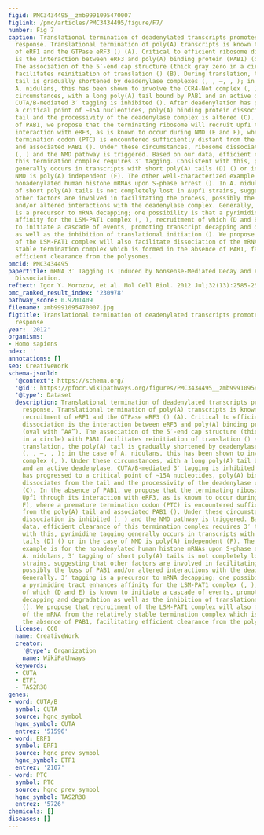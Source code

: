 ```yaml
---
figid: PMC3434495__zmb9991095470007
figlink: /pmc/articles/PMC3434495/figure/F7/
number: Fig 7
caption: Translational termination of deadenylated transcripts promotes an NMD-like
  response. Translational termination of poly(A) transcripts is known to involve recruitment
  of eRF1 and the GTPase eRF3 () (A). Critical to efficient ribosome dissociation
  is the interaction between eRF3 and poly(A) binding protein (PAB1) (oval with “AA”).
  The association of the 5′-end cap structure (thick gray zero in a circle) with PAB1
  facilitates reinitiation of translation () (B). During translation, the poly(A)
  tail is gradually shortened by deadenylase complexes (, , –, , ); in the case of
  A. nidulans, this has been shown to involve the CCR4-Not complex (, ). Under these
  circumstances, with a long poly(A) tail bound by PAB1 and an active deadenylase,
  CUTA/B-mediated 3′ tagging is inhibited (). After deadenylation has progressed to
  a critical point of ∼15A nucleotides, poly(A) binding protein dissociates from the
  tail and the processivity of the deadenylase complex is altered (C). In the absence
  of PAB1, we propose that the terminating ribosome will recruit Upf1 through its
  interaction with eRF3, as is known to occur during NMD (E and F), where a premature
  termination codon (PTC) is encountered sufficiently distant from the poly(A) tail
  and associated PAB1 (). Under these circumstances, ribosome dissociation is inhibited
  (, ) and the NMD pathway is triggered. Based on our data, efficient clearance of
  this termination complex requires 3′ tagging. Consistent with this, pyrimidine tagging
  generally occurs in transcripts with short poly(A) tails (D) () or in the case of
  NMD is poly(A) independent (F). The other well-characterized example is for the
  nonadenylated human histone mRNAs upon S-phase arrest (). In A. nidulans, 3′ tagging
  of short poly(A) tails is not completely lost in Δupf1 strains, suggesting that
  other factors are involved in facilitating the process, possibly the loss of PAB1
  and/or altered interactions with the deadenylase complex. Generally, 3′ tagging
  is a precursor to mRNA decapping; one possibility is that a pyrimidine tract enhances
  affinity for the LSM-PAT1 complex (, ), recruitment of which (D and E) is known
  to initiate a cascade of events, promoting transcript decapping and degradation
  as well as the inhibition of translational initiation (). We propose that recruitment
  of the LSM-PAT1 complex will also facilitate dissociation of the mRNA from the relatively
  stable termination complex which is formed in the absence of PAB1, facilitating
  efficient clearance from the polysomes.
pmcid: PMC3434495
papertitle: mRNA 3′ Tagging Is Induced by Nonsense-Mediated Decay and Promotes Ribosome
  Dissociation.
reftext: Igor Y. Morozov, et al. Mol Cell Biol. 2012 Jul;32(13):2585-2595.
pmc_ranked_result_index: '230978'
pathway_score: 0.9201409
filename: zmb9991095470007.jpg
figtitle: Translational termination of deadenylated transcripts promotes an NMD-like
  response
year: '2012'
organisms:
- Homo sapiens
ndex: ''
annotations: []
seo: CreativeWork
schema-jsonld:
  '@context': https://schema.org/
  '@id': https://pfocr.wikipathways.org/figures/PMC3434495__zmb9991095470007.html
  '@type': Dataset
  description: Translational termination of deadenylated transcripts promotes an NMD-like
    response. Translational termination of poly(A) transcripts is known to involve
    recruitment of eRF1 and the GTPase eRF3 () (A). Critical to efficient ribosome
    dissociation is the interaction between eRF3 and poly(A) binding protein (PAB1)
    (oval with “AA”). The association of the 5′-end cap structure (thick gray zero
    in a circle) with PAB1 facilitates reinitiation of translation () (B). During
    translation, the poly(A) tail is gradually shortened by deadenylase complexes
    (, , –, , ); in the case of A. nidulans, this has been shown to involve the CCR4-Not
    complex (, ). Under these circumstances, with a long poly(A) tail bound by PAB1
    and an active deadenylase, CUTA/B-mediated 3′ tagging is inhibited (). After deadenylation
    has progressed to a critical point of ∼15A nucleotides, poly(A) binding protein
    dissociates from the tail and the processivity of the deadenylase complex is altered
    (C). In the absence of PAB1, we propose that the terminating ribosome will recruit
    Upf1 through its interaction with eRF3, as is known to occur during NMD (E and
    F), where a premature termination codon (PTC) is encountered sufficiently distant
    from the poly(A) tail and associated PAB1 (). Under these circumstances, ribosome
    dissociation is inhibited (, ) and the NMD pathway is triggered. Based on our
    data, efficient clearance of this termination complex requires 3′ tagging. Consistent
    with this, pyrimidine tagging generally occurs in transcripts with short poly(A)
    tails (D) () or in the case of NMD is poly(A) independent (F). The other well-characterized
    example is for the nonadenylated human histone mRNAs upon S-phase arrest (). In
    A. nidulans, 3′ tagging of short poly(A) tails is not completely lost in Δupf1
    strains, suggesting that other factors are involved in facilitating the process,
    possibly the loss of PAB1 and/or altered interactions with the deadenylase complex.
    Generally, 3′ tagging is a precursor to mRNA decapping; one possibility is that
    a pyrimidine tract enhances affinity for the LSM-PAT1 complex (, ), recruitment
    of which (D and E) is known to initiate a cascade of events, promoting transcript
    decapping and degradation as well as the inhibition of translational initiation
    (). We propose that recruitment of the LSM-PAT1 complex will also facilitate dissociation
    of the mRNA from the relatively stable termination complex which is formed in
    the absence of PAB1, facilitating efficient clearance from the polysomes.
  license: CC0
  name: CreativeWork
  creator:
    '@type': Organization
    name: WikiPathways
  keywords:
  - CUTA
  - ETF1
  - TAS2R38
genes:
- word: CUTA/B
  symbol: CUTA
  source: hgnc_symbol
  hgnc_symbol: CUTA
  entrez: '51596'
- word: ERF1
  symbol: ERF1
  source: hgnc_prev_symbol
  hgnc_symbol: ETF1
  entrez: '2107'
- word: PTC
  symbol: PTC
  source: hgnc_prev_symbol
  hgnc_symbol: TAS2R38
  entrez: '5726'
chemicals: []
diseases: []
---
```

